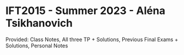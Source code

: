 # IFT2015 - Summer 2023 - Aléna Tsikhanovich
Provided: Class Notes, All three TP + Solutions, Previous Final Exams + Solutions, Personal Notes
